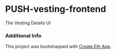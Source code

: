 # PUSH-vesting-frontend
The Vesting Details UI

### Additional Info
This project was bootstrapped with [Create Eth App](https://github.com/paulrberg/create-eth-app).
